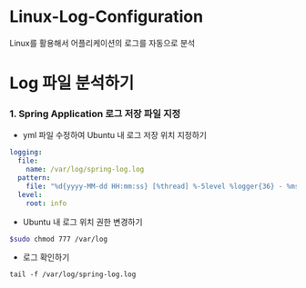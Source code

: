 # Linux-Log-Configuration
Linux를 활용해서 어플리케이션의 로그를 자동으로 분석

# Log 파일 분석하기
### 1. Spring Application 로그 저장 파일 지정
* yml 파일 수정하여 Ubuntu 내 로그 저장 위치 지정하기
```yml
logging:
  file:
    name: /var/log/spring-log.log
  pattern:
    file: "%d{yyyy-MM-dd HH:mm:ss} [%thread] %-5level %logger{36} - %msg%n"
  level:
    root: info
```

* Ubuntu 내 로그 위치 권한 변경하기
```bash
$sudo chmod 777 /var/log
```

* 로그 확인하기
```
tail -f /var/log/spring-log.log
```


